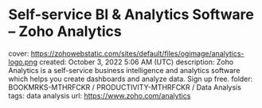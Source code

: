 # Self-service BI & Analytics Software – Zoho Analytics

cover: https://zohowebstatic.com/sites/default/files/ogimage/analytics-logo.png
created: October 3, 2022 5:06 AM (UTC)
description: Zoho Analytics is a self-service business intelligence and analytics software which helps you create dashboards and analyze data. Sign up free.
folder: BOOKMRKS-MTHRFCKR / PRODUCTIVITY-MTHRFCKR / Data Analysis
tags: data analysis
url: https://www.zoho.com/analytics